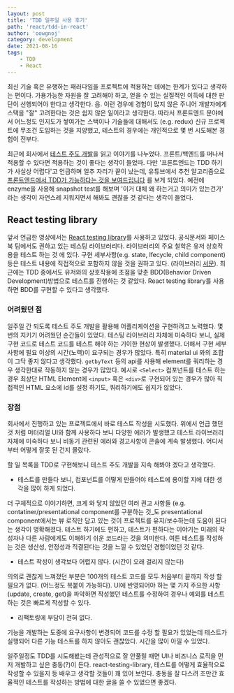```yaml
---
layout: post
title: 'TDD 일주일 사용 후기'
path: 'react/tdd-in-react'
author: 'oowgnoj'
category: development
date: 2021-08-16
tags:
    - TDD
    - React
---
```


최신 기술 혹은 유행하는 패러다임을 프로젝트에 적용하는 데에는 한계가 있다고 생각하는 편이다. 가용가능한 자원을 잘 고려해야 하고, 얻을 수 있는 실질적인 이득에 대한 판단이 선행되어야 한다고 생각한다. 음. 이런 경우에 경험이 많지 않은 주니어 개발자에게 스택을 "잘" 고려한다는 것은 쉽지 않은 일이라고 생각한다.
따라서 프론트엔드 분야에서 어느정도 인지도가 쌓여가는 스택이나 기술들에 대해서도 (e.g. redux) 신규 프로젝트에 무조건 도입하는 것을 지양했고, 테스트의 경우에는 개인적으로 몇 번 시도해본 경험이 전부다.

최근에 회사에서 [테스트 주도 개발](https://book.naver.com/bookdb/book_detail.nhn?bid=7443642)을 읽고 이야기를 나누었다. 프론트/백엔드를 떠나서 적용할 수 있다면 적용하는 것이 좋다는 생각이 들었따. 다만  '프론트엔드는 TDD 하기가 사실상 어렵다'고 언급하며 얼추 자리가 끝이 났는데, 유튜브에서 추천 알고리즘으로 [프론트엔드에서 TDD가 가능하다는 것을 보여드립니다](https://youtu.be/L1dtkLeIz-M) 를 보게 되었다. 예전에 enzyme을 사용해 snapshot test를 해보며 '이거 대체 왜 하는거고 의미가 있는건가' 라는 생각이 자연스레 지워지면서 해봐도 괜찮을 것 같다는 생각이 들었다.

## React testing library

앞서 언급한 영상에서는 [React testing library](https://testing-library.com/docs/react-testing-library/intro/)를 사용하고 있었다. 공식문서와 페이스북 팀에서도 권하고 있는 테스팅 라이브러리다. 라이브러리의 주요 철학은 유저 상호작용을 테스트 하는 것 에 있다. 구현 세부사항(e.g. state, lfecycle, child component)등은 테스트 내용에 직접적으로 포함하지 않을 것을 권하고 있다. (라이브러리 [서문](https://testing-library.com/docs/)). 최근에는 TDD 중에서도 유저와의 상호작용에 초점을 맞춘 BDD(Behavior Driven Development)방법으로 테스트를 진행하는 것 같았다. React testing library를 사용하면 BDD를 구현할 수 있다고 생각했다.

### 어려웠던 점

일주일 간 되도록 테스트 주도 개발을 활용해 어플리케이션을 구현하려고 노력했다. 몇 번의 지키기 어려웠던 순간들이 있었다.
테스팅 라이브러리 자체에 미숙하다 보니, 실제 구현 코드로 테스트 코드를 테스트 해야 하는 기이한 현상이 발생했다. 더해서 구현 세부사항에 필요 이상의 시간(노력)이 요구되는 경우가 많았다. 특히 material ui 와의 조합이 그닥 좋지 않다고 생각했다. `getbyText` 등의 api를 사용해 element를 쿼리하는 경우 생각한대로 작동하지 않는 경우가 많았다. 예시로 `<Select>`  컴포넌트를 테스트 하는 경우 최상단 HTML Element에  `<input>` 혹은 `<div>`로 구현되어 있는 경우가 많아 직접적인 HTML 요소에 id를 설정 하기도, 쿼리하기에도 쉽지가 않았다.

### 장점

회사에서 진행하고 있는 프로젝트에서 바로 테스트 작성을 시도했다. 위에서 언급 했던 것 처럼 머터리얼 UI와 함께 사용하다 보니 다양한 에러가 발생했고 테스트 라이브러리 자체에 미숙하다 보니 비동기 관련된 에러와 경고사항이 콘솔에 계속 발생했다. 어디서부터 어떻게 잘못 된 건지 몰랐다. 

할 일 목록을 TDD로 구현해보니 테스트 주도 개발을 지속 해봐야 겠다고 생각했다. 

- 테스트를 만들다 보니, 컴포넌트를 어떻게 만들어야 테스트에 용이할 지에 대한 생각을 많이 하게 되었다.

더 구체적으로 이야기하면, 크게 와 닿지 않았던 여러 권고 사항들 (e.g. contatiner/presentational component를 구분하는 것_도 presentational component에서는 뷰 로직만 담고 있는 것이 프로젝트를 유지/보수하는데 도움이 된다는 생각이 명확해졌다. 테스트 하기에도 편하고, 테스트가 편하다는 이야기는 미래의 작성자나 다른 사람에게도 이해하기 쉬운 코드라는 것을 의미한다. 여튼 테스트를 작성하는 것은 생산성, 안정성과 직결된다는 것을 느낄 수 있었던 경험이었던 것 같다.

- 테스트 작성이 생각보다 어렵지 않다. (시간이 오래 걸리지 않는다)

의외로 괜찮게 느껴졌던 부분은 100개의 테스트 코드를 모두 처음부터 끝까지 작성 할 필요가 없다. (어느정도 복붙이 가능하다). UI에 반영되어야 하는 몇 가지 주요한 사항(update, create, get)을 파악하면 작성했던 테스트를 수정하여 경우나 예외를 테스트 하는 것은 빠르게 작성할 수 있다.

- 리팩토링에 부담이 전혀 없다.

기능을 개발하는 도중에 요구사항이 변경되어 코드를 수정 할 필요가 있었는데 테스트가 실행되어 다른 기능 테스트를 하지 않아도 괜찮았다. 시간을 많이 아낄 수 있었다.

일주일정도 TDD를 시도해봤는데 관성적으로 잘 안풀릴 때면 UI나 비즈니스 로직을 먼저 개발하고 싶은 충동(?)이 든다. react-testing-library, 테스트를 어떻게 효율적으로 작성할 수 있을지 등 배우고 생각할 것들이 꽤 있어 보인다. 충동을 잘 다스려 조만간 효율적인 테스트를 작성하는 방법에 대한 글을 쓸 수 있었으면 좋겠다.